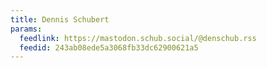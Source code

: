 ```yaml
---
title: Dennis Schubert
params:
  feedlink: https://mastodon.schub.social/@denschub.rss
  feedid: 243ab08ede5a3068fb33dc62900621a5
---
```


